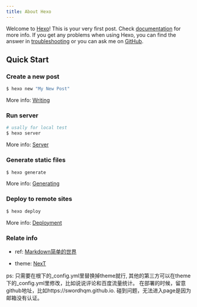 ```yaml
---
title: About Hexo
---
```

Welcome to [Hexo](https://hexo.io/)! This is your very first post. Check [documentation](https://hexo.io/docs/) for more info. If you get any problems when using Hexo, you can find the answer in [troubleshooting](https://hexo.io/docs/troubleshooting.html) or you can ask me on [GitHub](https://github.com/hexojs/hexo/issues).

## Quick Start

### Create a new post

``` bash
$ hexo new "My New Post"
```

More info: [Writing](https://hexo.io/docs/writing.html)

### Run server

``` bash
# usally for local test
$ hexo server
```

More info: [Server](https://hexo.io/docs/server.html)

### Generate static files

``` bash
$ hexo generate
```

More info: [Generating](https://hexo.io/docs/generating.html)

### Deploy to remote sites

``` bash
$ hexo deploy
```

More info: [Deployment](https://hexo.io/docs/deployment.html)


### Relate info

* ref: [Markdown简单的世界](https://wizardforcel.gitbooks.io/markdown-simple-world/content/hexo-tutor-7.html)

* theme: [NexT](https://github.com/iissnan/hexo-theme-next)

ps: 
只需要在根下的_config.yml里替换掉theme就行, 其他的第三方可以在theme下的_config.yml里修改，比如说说评论和百度流量统计。
在部署的时候，留意github地址，比如https://swordhqm.github.io. 碰到问题，无法进入page是因为邮箱没有认证。


